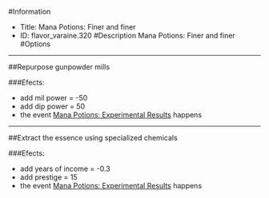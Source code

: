 #Information
 - Title: Mana Potions: Finer and finer
 - ID: flavor_varaine.320
#Description
Mana Potions: Finer and finer
#Options

___
##Repurpose gunpowder mills

###Efects:<ul><li>add mil power = -50</li><li>add dip power = 50</li><li>the event [Mana Potions: Experimental Results](../events/mana_potions_experimental_results.md) happens</li></ul>

___
##Extract the essence using specialized chemicals

###Efects:<ul><li>add years of income = -0.3</li><li>add prestige = 15</li><li>the event [Mana Potions: Experimental Results](../events/mana_potions_experimental_results.md) happens</li></ul>
